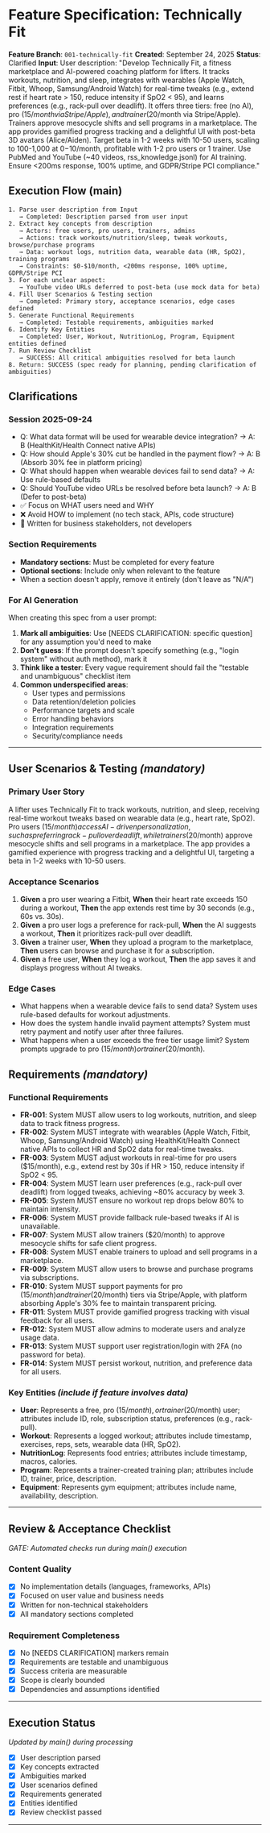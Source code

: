 # Feature Specification: Technically Fit

**Feature Branch**: `001-technically-fit`
**Created**: September 24, 2025
**Status**: Clarified
**Input**: User description: "Develop Technically Fit, a fitness marketplace and AI-powered coaching platform for lifters. It tracks workouts, nutrition, and sleep, integrates with wearables (Apple Watch, Fitbit, Whoop, Samsung/Android Watch) for real-time tweaks (e.g., extend rest if heart rate > 150, reduce intensity if SpO2 < 95), and learns preferences (e.g., rack-pull over deadlift). It offers three tiers: free (no AI), pro ($15/month via Stripe/Apple), and trainer ($20/month via Stripe/Apple). Trainers approve mesocycle shifts and sell programs in a marketplace. The app provides gamified progress tracking and a delightful UI with post-beta 3D avatars (Alice/Aiden). Target beta in 1-2 weeks with 10-50 users, scaling to 100-1,000 at $0-$10/month, profitable with 1-2 pro users or 1 trainer. Use PubMed and YouTube (~40 videos, rss_knowledge.jsonl) for AI training. Ensure <200ms response, 100% uptime, and GDPR/Stripe PCI compliance."

## Execution Flow (main)
```
1. Parse user description from Input
   → Completed: Description parsed from user input
2. Extract key concepts from description
   → Actors: free users, pro users, trainers, admins
   → Actions: track workouts/nutrition/sleep, tweak workouts, browse/purchase programs
   → Data: workout logs, nutrition data, wearable data (HR, SpO2), training programs
   → Constraints: $0-$10/month, <200ms response, 100% uptime, GDPR/Stripe PCI
3. For each unclear aspect:
   → YouTube video URLs deferred to post-beta (use mock data for beta)
4. Fill User Scenarios & Testing section
   → Completed: Primary story, acceptance scenarios, edge cases defined
5. Generate Functional Requirements
   → Completed: Testable requirements, ambiguities marked
6. Identify Key Entities
   → Completed: User, Workout, NutritionLog, Program, Equipment entities defined
7. Run Review Checklist
   → SUCCESS: All critical ambiguities resolved for beta launch
8. Return: SUCCESS (spec ready for planning, pending clarification of ambiguities)
```

## Clarifications

### Session 2025-09-24
- Q: What data format will be used for wearable device integration? → A: B (HealthKit/Health Connect native APIs)
- Q: How should Apple's 30% cut be handled in the payment flow? → A: B (Absorb 30% fee in platform pricing)
- Q: What should happen when wearable devices fail to send data? → A: Use rule-based defaults
- Q: Should YouTube video URLs be resolved before beta launch? → A: B (Defer to post-beta)
- ✅ Focus on WHAT users need and WHY
- ❌ Avoid HOW to implement (no tech stack, APIs, code structure)
- 👥 Written for business stakeholders, not developers

### Section Requirements
- **Mandatory sections**: Must be completed for every feature
- **Optional sections**: Include only when relevant to the feature
- When a section doesn't apply, remove it entirely (don't leave as "N/A")

### For AI Generation
When creating this spec from a user prompt:
1. **Mark all ambiguities**: Use [NEEDS CLARIFICATION: specific question] for any assumption you'd need to make
2. **Don't guess**: If the prompt doesn't specify something (e.g., "login system" without auth method), mark it
3. **Think like a tester**: Every vague requirement should fail the "testable and unambiguous" checklist item
4. **Common underspecified areas**:
   - User types and permissions
   - Data retention/deletion policies
   - Performance targets and scale
   - Error handling behaviors
   - Integration requirements
   - Security/compliance needs

---

## User Scenarios & Testing *(mandatory)*

### Primary User Story
A lifter uses Technically Fit to track workouts, nutrition, and sleep, receiving real-time workout tweaks based on wearable data (e.g., heart rate, SpO2). Pro users ($15/month) access AI-driven personalization, such as preferring rack-pull over deadlift, while trainers ($20/month) approve mesocycle shifts and sell programs in a marketplace. The app provides a gamified experience with progress tracking and a delightful UI, targeting a beta in 1-2 weeks with 10-50 users.

### Acceptance Scenarios
1. **Given** a pro user wearing a Fitbit, **When** their heart rate exceeds 150 during a workout, **Then** the app extends rest time by 30 seconds (e.g., 60s vs. 30s).
2. **Given** a pro user logs a preference for rack-pull, **When** the AI suggests a workout, **Then** it prioritizes rack-pull over deadlift.
3. **Given** a trainer user, **When** they upload a program to the marketplace, **Then** users can browse and purchase it for a subscription.
4. **Given** a free user, **When** they log a workout, **Then** the app saves it and displays progress without AI tweaks.

### Edge Cases
- What happens when a wearable device fails to send data? System uses rule-based defaults for workout adjustments.
- How does the system handle invalid payment attempts? System must retry payment and notify user after three failures.
- What happens when a user exceeds the free tier usage limit? System prompts upgrade to pro ($15/month) or trainer ($20/month).

## Requirements *(mandatory)*

### Functional Requirements
- **FR-001**: System MUST allow users to log workouts, nutrition, and sleep data to track fitness progress.
- **FR-002**: System MUST integrate with wearables (Apple Watch, Fitbit, Whoop, Samsung/Android Watch) using HealthKit/Health Connect native APIs to collect HR and SpO2 data for real-time tweaks.
- **FR-003**: System MUST adjust workouts in real-time for pro users ($15/month), e.g., extend rest by 30s if HR > 150, reduce intensity if SpO2 < 95.
- **FR-004**: System MUST learn user preferences (e.g., rack-pull over deadlift) from logged tweaks, achieving ~80% accuracy by week 3.
- **FR-005**: System MUST ensure no workout rep drops below 80% to maintain intensity.
- **FR-006**: System MUST provide fallback rule-based tweaks if AI is unavailable.
- **FR-007**: System MUST allow trainers ($20/month) to approve mesocycle shifts for safe client progress.
- **FR-008**: System MUST enable trainers to upload and sell programs in a marketplace.
- **FR-009**: System MUST allow users to browse and purchase programs via subscriptions.
- **FR-010**: System MUST support payments for pro ($15/month) and trainer ($20/month) tiers via Stripe/Apple, with platform absorbing Apple's 30% fee to maintain transparent pricing.
- **FR-011**: System MUST provide gamified progress tracking with visual feedback for all users.
- **FR-012**: System MUST allow admins to moderate users and analyze usage data.
- **FR-013**: System MUST support user registration/login with 2FA (no password for beta).
- **FR-014**: System MUST persist workout, nutrition, and preference data for all users.

### Key Entities *(include if feature involves data)*
- **User**: Represents a free, pro ($15/month), or trainer ($20/month) user; attributes include ID, role, subscription status, preferences (e.g., rack-pull).
- **Workout**: Represents a logged workout; attributes include timestamp, exercises, reps, sets, wearable data (HR, SpO2).
- **NutritionLog**: Represents food entries; attributes include timestamp, macros, calories.
- **Program**: Represents a trainer-created training plan; attributes include ID, trainer, price, description.
- **Equipment**: Represents gym equipment; attributes include name, availability, description.

---

## Review & Acceptance Checklist
*GATE: Automated checks run during main() execution*

### Content Quality
- [x] No implementation details (languages, frameworks, APIs)
- [x] Focused on user value and business needs
- [x] Written for non-technical stakeholders
- [x] All mandatory sections completed

### Requirement Completeness
- [x] No [NEEDS CLARIFICATION] markers remain
- [x] Requirements are testable and unambiguous
- [x] Success criteria are measurable
- [x] Scope is clearly bounded
- [x] Dependencies and assumptions identified

---

## Execution Status
*Updated by main() during processing*

- [x] User description parsed
- [x] Key concepts extracted
- [x] Ambiguities marked
- [x] User scenarios defined
- [x] Requirements generated
- [x] Entities identified
- [x] Review checklist passed

---